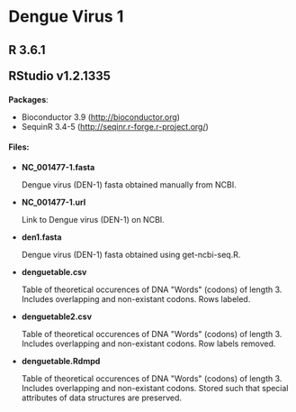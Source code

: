 # Dengue Virus 1

<h2> R 3.6.1

RStudio v1.2.1335 </h2>

**Packages**:

* Bioconductor 3.9 (http://bioconductor.org)
* SequinR 3.4-5 (http://seqinr.r-forge.r-project.org/)


<h4>Files:</h4>

* **NC_001477-1.fasta**

    Dengue virus (DEN-1) fasta obtained manually from NCBI.

* **NC_001477-1.url**

    Link to Dengue virus (DEN-1) on NCBI.

* **den1.fasta**

    Dengue virus (DEN-1) fasta obtained using get-ncbi-seq.R.
    
* **denguetable.csv**

    Table of theoretical occurences of DNA "Words" (codons) of length 3. Includes overlapping and non-existant codons. Rows labeled.
    
* **denguetable2.csv**

    Table of theoretical occurences of DNA "Words" (codons) of length 3. Includes overlapping and non-existant codons. Row labels removed.
    
* **denguetable.Rdmpd**

    Table of theoretical occurences of DNA "Words" (codons) of length 3. Includes overlapping and non-existant codons. Stored such that special attributes of data structures are preserved.
    
